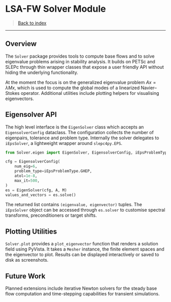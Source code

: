 # LSA-FW Solver Module

> [Back to index](_index.md)

---

## Overview

The `Solver` package provides tools to compute base flows and to solve
eigenvalue problems arising in stability analysis.  It builds on PETSc
and SLEPc through thin wrapper classes that expose a user friendly API
without hiding the underlying functionality.

At the moment the focus is on the generalized eigenvalue problem
$A x = \lambda M x$, which is used to compute the global modes of a
linearized Navier–Stokes operator.  Additional utilities include
plotting helpers for visualising eigenvectors.

## Eigensolver API

The high level interface is the `EigenSolver` class which accepts an
`EigensolverConfig` dataclass.  The configuration collects the number of
eigenpairs, tolerance and problem type.  Internally the solver delegates
to `iEpsSolver`, a lightweight wrapper around `slepc4py.EPS`.

```python
from Solver.eigen import EigenSolver, EigensolverConfig, iEpsProblemType

cfg = EigensolverConfig(
    num_eig=6,
    problem_type=iEpsProblemType.GHEP,
    atol=1e-8,
    max_it=500,
)
es = EigenSolver(cfg, A, M)
values_and_vectors = es.solve()
```

The returned list contains `(eigenvalue, eigenvector)` tuples.  The
`iEpsSolver` object can be accessed through `es.solver` to customise
spectral transforms, preconditioners or target shifts.

## Plotting Utilities

`Solver.plot` provides a `plot_eigenvector` function that renders a
solution field using PyVista.  It takes a `Mesher` instance, the finite
element spaces and the eigenvector to plot.  Results can be displayed
interactively or saved to disk as screenshots.

## Future Work

Planned extensions include iterative Newton solvers for the steady base
flow computation and time-stepping capabilities for transient
simulations.

